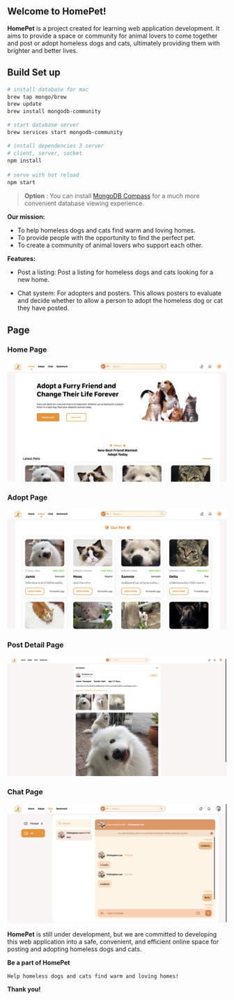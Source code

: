 ## Welcome to HomePet!

**HomePet** is a project created for learning web application development. It aims to provide a space or community for animal lovers to come together and post or adopt homeless dogs and cats, ultimately providing them with brighter and better lives.

## Build Set up

```bash
# install database for mac
brew tap mongo/brew
brew update
brew install mongodb-community
```

```bash
# start database server
brew services start mongodb-community
```

```bash
# install dependencies 3 server
# client, server, socket
npm install

# serve with hot reload
npm start
```

> **Option** : You can install [MongoDB Compass](https://www.mongodb.com/try/download/compass) for a much more convenient database viewing experience.

**Our mission:**

- To help homeless dogs and cats find warm and loving homes.
- To provide people with the opportunity to find the perfect pet.
- To create a community of animal lovers who support each other.

**Features:**

- Post a listing: Post a listing for homeless dogs and cats looking for a new home.

- Chat system: For adopters and posters. This allows posters to evaluate and decide whether to allow a person to adopt the homeless dog or cat they have posted.

## Page

### Home Page

![HomePage](/img/home%20page.png)

### Adopt Page
![AdoptPage](/img/adopt%20page.png)

### Post Detail Page
![PostDetailPage](/img/post%20detail%20page.png)

### Chat Page
![ChatPage](/img/chat%20page.png)

**HomePet** is still under development, but we are committed to developing this web application into a safe, convenient, and efficient online space for posting and adopting homeless dogs and cats.

**Be a part of HomePet**

    Help homeless dogs and cats find warm and loving homes!

**Thank you!**
